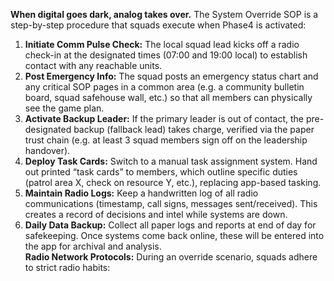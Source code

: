 **When digital goes dark, analog takes over.** The System Override SOP is a step-by-step procedure that squads execute when Phase4 is activated:  
1. **Initiate Comm Pulse Check:** The local squad lead kicks off a radio check-in at the designated times (07:00 and 19:00 local) to establish contact with any reachable units.  
2. **Post Emergency Info:** The squad posts an emergency status chart and any critical SOP pages in a common area (e.g. a community bulletin board, squad safehouse wall, etc.) so that all members can physically see the game plan.  
3. **Activate Backup Leader:** If the primary leader is out of contact, the pre-designated backup (fallback lead) takes charge, verified via the paper trust chain (e.g. at least 3 squad members sign off on the leadership handover).  
4. **Deploy Task Cards:** Switch to a manual task assignment system. Hand out printed “task cards” to members, which outline specific duties (patrol area X, check on resource Y, etc.), replacing app-based tasking.  
5. **Maintain Radio Logs:** Keep a handwritten log of all radio communications (timestamp, call signs, messages sent/received). This creates a record of decisions and intel while systems are down.  
6. **Daily Data Backup:** Collect all paper logs and reports at end of day for safekeeping. Once systems come back online, these will be entered into the app for archival and analysis.  
**Radio Network Protocols:** During an override scenario, squads adhere to strict radio habits: